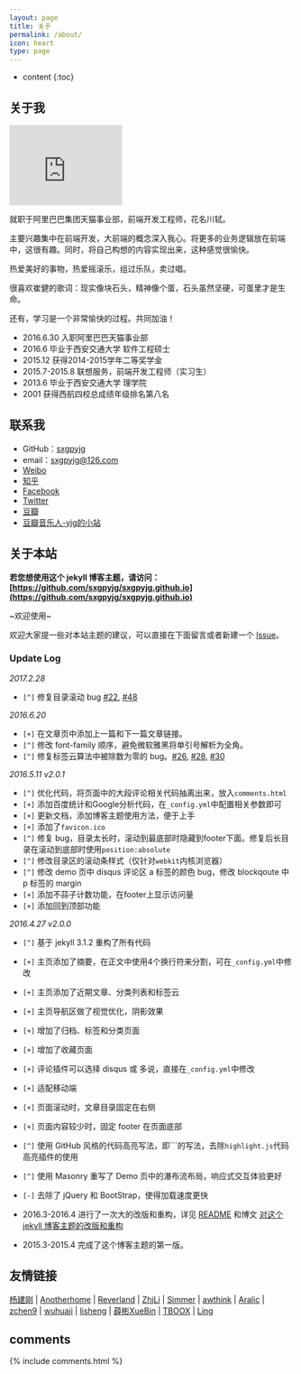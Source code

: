 ```yaml
---
layout: page
title: 关于
permalink: /about/
icon: heart
type: page
---
```


* content
{:toc}

## 关于我

<iframe src="https://githubbadge.appspot.com/gaohaoyang?s=1" style="border: 0;height: 142px;width: 200px;overflow: hidden;" frameBorder="0"></iframe>

就职于阿里巴巴集团天猫事业部，前端开发工程师，花名川轼。

主要兴趣集中在前端开发，大前端的概念深入我心。将更多的业务逻辑放在前端中，这很有趣。同时，将自己构想的内容实现出来，这种感觉很愉快。

热爱美好的事物，热爱摇滚乐，组过乐队，卖过唱。

很喜欢崔健的歌词：现实像块石头，精神像个蛋，石头虽然坚硬，可蛋里才是生命。

还有，学习是一个非常愉快的过程。共同加油！

* 2016.6.30 入职阿里巴巴天猫事业部
* 2016.6 毕业于西安交通大学 软件工程硕士
* 2015.12 获得2014-2015学年二等奖学金
* 2015.7-2015.8 联想服务，前端开发工程师（实习生）
* 2013.6 毕业于西安交通大学 理学院
* 2001 获得西航四校总成绩年级排名第八名

## 联系我

* GitHub：[sxgpyjg](https://github.com/sxgpyjg)
* email：sxgpyjg@126.com
* [Weibo](http://weibo.com/6037610109)
* [知乎](https://www.zhihu.com/people/sxgpyjg)
* [Facebook](https://www.facebook.com/sxgpyjg.water)
* [Twitter](https://twitter.com/sxgpyjg126)
* [豆瓣](https://www.douban.com/people/42525035/)
* [豆瓣音乐人-yjg的小站](https://site.douban.com/haoyangaiyinyue/)

## 关于本站

**若您想使用这个 jekyll 博客主题，请访问：[https://github.com/sxgpyjg/sxgpyjg.github.io](https://github.com/sxgpyjg/sxgpyjg.github.io)**

~欢迎使用~

欢迎大家提一些对本站主题的建议，可以直接在下面留言或者新建一个 [Issue](https://github.com/sxgpyjg/sxgpyjg.github.io/issues)。

### Update Log

*2017.2.28*

- `[^]` 修复目录滚动 bug [#22](https://github.com/sxgpyjg/sxgpyjg.github.io/issues/22), [#48](https://github.com/sxgpyjg/sxgpyjg.github.io/issues/48)

*2016.6.20*

* `[+]` 在文章页中添加上一篇和下一篇文章链接。
* `[^]` 修改 font-family 顺序，避免微软雅黑将单引号解析为全角。
* `[^]` 修复标签云算法中被除数为零的 bug。[#26](https://github.com/sxgpyjg/sxgpyjg.github.io/issues/26), [#28](https://github.com/sxgpyjg/sxgpyjg.github.io/issues/28), [#30](https://github.com/sxgpyjg/sxgpyjg.github.io/issues/30)

*2016.5.11 v2.0.1*

* `[^]` 优化代码，将页面中的大段评论相关代码抽离出来，放入`comments.html`
* `[+]` 添加百度统计和Google分析代码，在`_config.yml`中配置相关参数即可
* `[+]` 更新文档，添加博客主题使用方法，便于上手
* `[+]` 添加了`favicon.ico`
* `[^]` 修复 bug，目录太长时，滚动到最底部时隐藏到footer下面。修复后长目录在滚动到底部时使用`position:absolute`
* `[^]` 修改目录区的滚动条样式（仅针对`webkit`内核浏览器）
* `[^]` 修改 demo 页中 disqus 评论区 a 标签的颜色 bug，修改 blockqoute 中 p 标签的 margin
* `[+]` 添加不蒜子计数功能，在footer上显示访问量
* `[+]` 添加回到顶部功能

*2016.4.27 v2.0.0*

* `[^]` 基于 jekyll 3.1.2 重构了所有代码
* `[+]` 主页添加了摘要，在正文中使用4个换行符来分割，可在`_config.yml`中修改
* `[+]` 主页添加了近期文章、分类列表和标签云
* `[+]` 主页导航区做了视觉优化，阴影效果
* `[+]` 增加了归档、标签和分类页面
* `[+]` 增加了收藏页面
* `[+]` 评论插件可以选择 disqus 或 多说，直接在`_config.yml`中修改
* `[+]` 适配移动端
* `[+]` 页面滚动时，文章目录固定在右侧
* `[+]` 页面内容较少时，固定 footer 在页面底部
* `[^]` 使用 GitHub 风格的代码高亮写法，即\`\`\`的写法，去除`highlight.js`代码高亮插件的使用
* `[^]` 使用 Masonry 重写了 Demo 页中的瀑布流布局，响应式交互体验更好
* `[-]` 去除了 jQuery 和 BootStrap，使得加载速度更快

* 2016.3-2016.4 进行了一次大的改版和重构，详见 [README](https://github.com/sxgpyjg/sxgpyjg.github.io/blob/master/README.md) 和博文 [对这个 jekyll 博客主题的改版和重构](http://sxgpyjg.github.io/2016/03/12/jekyll-theme-version-2.0/)
* 2015.3-2015.4 完成了这个博客主题的第一版。

## 友情链接

[杨建刚](http://sxgpyjg.tk) \| [Anotherhome](https://www.anotherhome.net) \| [Reverland](http://reverland.org/) \| [ZhiLi](http://lizhipower.github.io/) \| [Simmer](http://simmer-jun.github.io/) \| [awthink](http://awthink.net/) \| [Aralic](http://aralic.github.io/) \| [zchen9](http://www.chen9.info/) \| [wuhuaji](http://wuhuaji.me/) \| [lisheng](http://www.lishengcn.cn/) \| [薛彬XueBin](http://axuebin.com/blog/) \| [TBOOX](http://www.tboox.org/cn/) \|  [Ling](http://linglinyp.com/)

## comments

{% include comments.html %}
